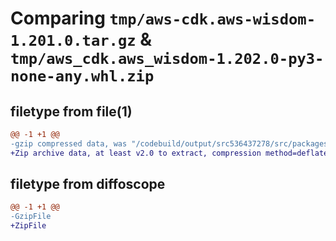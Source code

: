 # Comparing `tmp/aws-cdk.aws-wisdom-1.201.0.tar.gz` & `tmp/aws_cdk.aws_wisdom-1.202.0-py3-none-any.whl.zip`

## filetype from file(1)

```diff
@@ -1 +1 @@
-gzip compressed data, was "/codebuild/output/src536437278/src/packages/@aws-cdk/aws-wisdom/dist/python/aws-cdk.aws-wisdom-1.201.0.tar", last modified: Wed May 10 17:09:18 2023, max compression
+Zip archive data, at least v2.0 to extract, compression method=deflate
```

## filetype from diffoscope

```diff
@@ -1 +1 @@
-GzipFile
+ZipFile
```

